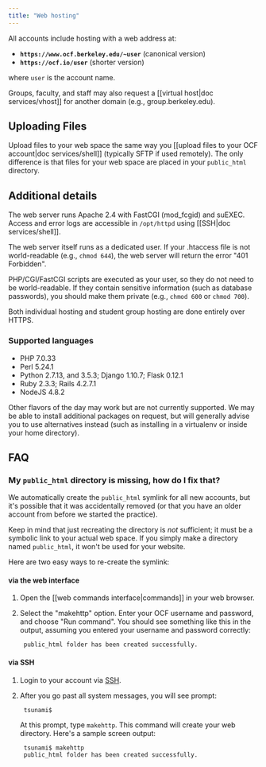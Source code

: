 ```yaml
---
title: "Web hosting"
---
```



All accounts include hosting with a web address at:

* **`https://www.ocf.berkeley.edu/~user`** (canonical version)
* **`https://ocf.io/user`** (shorter version)

where `user` is the account name.

Groups, faculty, and staff may also request a [[virtual host|doc services/vhost]] for another domain (e.g., group.berkeley.edu).

## Uploading Files

Upload files to your web space the same way you [[upload files to your OCF account|doc services/shell]] (typically SFTP if used remotely). The only
difference is that files for your web space are placed in your `public_html`
directory.

## Additional details

The web server runs Apache 2.4 with FastCGI (mod_fcgid) and suEXEC.
Access and error logs are accessible in `/opt/httpd` using [[SSH|doc services/shell]].

The web server itself runs as a dedicated user. If your .htaccess file is not
world-readable (e.g., `chmod 644`), the web server will return the error "401
Forbidden".

PHP/CGI/FastCGI scripts are executed as your user, so they do not need to be
world-readable. If they contain sensitive information (such as database
passwords), you should make them private (e.g., `chmod 600` or `chmod 700`).

Both individual hosting and student group hosting are done entirely over HTTPS.


### Supported languages

* PHP 7.0.33
* Perl 5.24.1
* Python 2.7.13, and 3.5.3; Django 1.10.7; Flask 0.12.1
* Ruby 2.3.3; Rails 4.2.7.1
* NodeJS 4.8.2

Other flavors of the day may work but are not currently supported. We may be
able to install additional packages on request, but will generally advise you
to use alternatives instead (such as installing in a virtualenv or inside your
home directory).


## FAQ

### My `public_html` directory is missing, how do I fix that?

We automatically create the `public_html` symlink for all new accounts, but
it's possible that it was accidentally removed (or that you have an older
account from before we started the practice).

Keep in mind that just recreating the directory is *not* sufficient; it must be
a symbolic link to your actual web space. If you simply make a directory named
`public_html`, it won't be used for your website.

Here are two easy ways to re-create the symlink:


#### via the web interface

1. Open the [[web commands interface|commands]] in your web browser.
2. Select the "makehttp" option. Enter your OCF username and password, and
   choose "Run command". You should see something like this in the output,
   assuming you entered your username and password correctly:

        public_html folder has been created successfully.


#### via SSH

1. Login to your account via [SSH](/docs/services/shell).
2. After you go past all system messages, you will see prompt:

        tsunami$

    At this prompt, type `makehttp`. This command will create your web
    directory. Here's a sample screen output:

        tsunami$ makehttp
        public_html folder has been created successfully.
